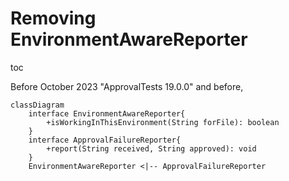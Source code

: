 <a id="top"></a>
# Removing EnvironmentAwareReporter

toc 

Before October 2023 "ApprovalTests 19.0.0" and before, 

```mermaid
classDiagram
    interface EnvironmentAwareReporter{
        +isWorkingInThisEnvironment(String forFile): boolean
    }
    interface ApprovalFailureReporter{
        +report(String received, String approved): void
    }
    EnvironmentAwareReporter <|-- ApprovalFailureReporter
```


